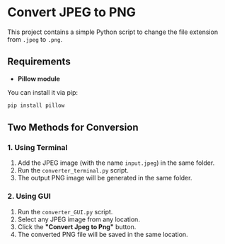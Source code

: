 # Convert JPEG to PNG

This project contains a simple Python script to change the file extension from `.jpeg` to `.png`.

## Requirements
- **Pillow module**

You can install it via pip:

```bash
pip install pillow
```

## Two Methods for Conversion

### 1. Using Terminal
1. Add the JPEG image (with the name `input.jpeg`) in the same folder.
2. Run the `converter_terminal.py` script.
3. The output PNG image will be generated in the same folder.

### 2. Using GUI
1. Run the `converter_GUI.py` script.
2. Select any JPEG image from any location.
3. Click the **"Convert Jpeg to Png"** button.
4. The converted PNG file will be saved in the same location.
